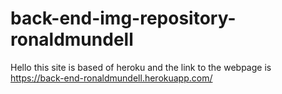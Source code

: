 # back-end-img-repository-ronaldmundell  
Hello this site is based of heroku and the link to the webpage is https://back-end-ronaldmundell.herokuapp.com/

